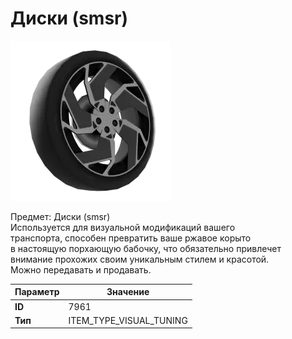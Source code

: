 # Диски (smsr)

![Item Image](../img/7961.webp?raw=true)

Предмет: Диски (smsr)<br>Используется для визуальной модификаций вашего<br>транспорта, способен превратить ваше ржавое корыто<br>в настоящую порхающую бабочку, что обязательно привлечет<br>внимание прохожих своим уникальным стилем и красотой.<br>Можно передавать и продавать.


| Параметр | Значение |
|----------|----------|
| **ID** | 7961 |
| **Тип** | ITEM_TYPE_VISUAL_TUNING |

